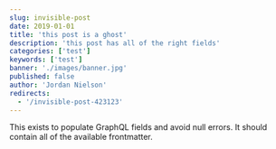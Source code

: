 ```yaml
---
slug: invisible-post
date: 2019-01-01
title: 'this post is a ghost'
description: 'this post has all of the right fields'
categories: ['test']
keywords: ['test']
banner: './images/banner.jpg'
published: false
author: 'Jordan Nielson'
redirects:
  - '/invisible-post-423123'
---
```


This exists to populate GraphQL fields and avoid null errors. It should contain all of the available frontmatter.
